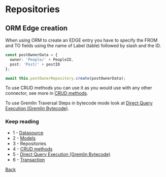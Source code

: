 # Repositories

## ORM Edge creation
When using ORM to create an EDGE entry you have to specify the FROM and TO fields using the name of Label (table)
followed by slash and the ID.
```typescript
const postOwnerData = {
  owner: 'People/' + PeopleID,
  post: 'Post/' + postID
};

await this.postOwnerRepository.create(postOwnerData);
```

To use CRUD methods you can use it as you would use with any other connector, see more in [CRUD methods](crud.md).

To use Gremlin Traversal Steps in bytecode mode look at [Direct Query Execution (Gremlin Bytecode)](bytecode.md).

### Keep reading
- 1 - [Datasource](datasource.md)
- 2 - [Models](models.md)
- 3 - Repositories
- 4 - [CRUD methods](crud.md)
- 5 - [Direct Query Execution (Gremlin Bytecode)](bytecode.md)
- 6 - [Transaction](transaction.md)

[Back](https://github.com/wesleymilan/loopback-connector-neptune)
